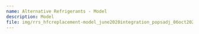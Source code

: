 ```yaml
---
name: Alternative Refrigerants - Model
description: Model
file: img/rrs_hfcreplacement-model_june2020integration_popsadj_06oct2021.xlsm
---
```

